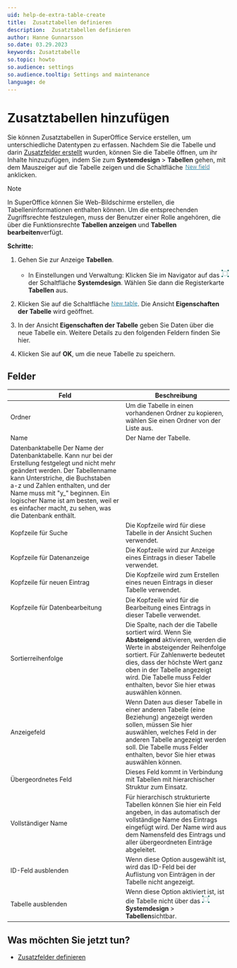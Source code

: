 ```yaml
---
uid: help-de-extra-table-create
title:  Zusatztabellen definieren
description:  Zusatztabellen definieren
author: Hanne Gunnarsson
so.date: 03.29.2023
keywords: Zusatztabelle
so.topic: howto
so.audience: settings
so.audience.tooltip: Settings and maintenance
language: de
---
```


# Zusatztabellen hinzufügen

Sie können Zusatztabellen in SuperOffice Service erstellen, um unterschiedliche Datentypen zu erfassen. Nachdem Sie die Tabelle und darin [Zusatzfelder erstellt][1] wurden, können Sie die Tabelle öffnen, um ihr Inhalte hinzuzufügen, indem Sie zum **Systemdesign** > **Tabellen** gehen, mit dem Mauszeiger auf die Tabelle zeigen und die Schaltfläche ![Symbol][img1] anklicken.

> [!NOTE]
> In SuperOffice können Sie Web-Bildschirme erstellen, die Tabelleninformationen enthalten können. Um die entsprechenden Zugriffsrechte festzulegen, muss der Benutzer einer Rolle angehören, die über die Funktionsrechte **Tabellen anzeigen** und **Tabellen bearbeiten**verfügt.

**Schritte:**

1. Gehen Sie zur Anzeige **Tabellen**.

    * In Einstellungen und Verwaltung: Klicken Sie im Navigator auf das ![Symbol][img3] der Schaltfläche **Systemdesign**. Wählen Sie dann die Registerkarte **Tabellen** aus.

2. Klicken Sie auf die Schaltfläche ![Symbol][img4]. Die Ansicht **Eigenschaften der Tabelle** wird geöffnet.

3. In der Ansicht **Eigenschaften der Tabelle** geben Sie Daten über die neue Tabelle ein. Weitere Details zu den folgenden Feldern finden Sie hier.

4. Klicken Sie auf **OK**, um die neue Tabelle zu speichern.

## Felder

| Feld | Beschreibung |
|---|---|
| Ordner | Um die Tabelle in einen vorhandenen Ordner zu kopieren, wählen Sie einen Ordner von der Liste aus. |
| Name | Der Name der Tabelle. |
| Datenbanktabelle Der Name der Datenbanktabelle. Kann nur bei der Erstellung festgelegt und nicht mehr geändert werden. Der Tabellenname kann Unterstriche, die Buchstaben a-z und Zahlen enthalten, und der Name muss mit "y_" beginnen. Ein logischer Name ist am besten, weil er es einfacher macht, zu sehen, was die Datenbank enthält. |
| Kopfzeile für Suche | Die Kopfzeile wird für diese Tabelle in der Ansicht Suchen verwendet. |
| Kopfzeile für Datenanzeige | Die Kopfzeile wird zur Anzeige eines Eintrags in dieser Tabelle verwendet. |
| Kopfzeile für neuen Eintrag | Die Kopfzeile wird zum Erstellen eines neuen Eintrags in dieser Tabelle verwendet. |
| Kopfzeile für Datenbearbeitung | Die Kopfzeile wird für die Bearbeitung eines Eintrags in dieser Tabelle verwendet. |
| Sortierreihenfolge | Die Spalte, nach der die Tabelle sortiert wird. Wenn Sie **Absteigend** aktivieren, werden die Werte in absteigender Reihenfolge sortiert. Für Zahlenwerte bedeutet dies, dass der höchste Wert ganz oben in der Tabelle angezeigt wird. Die Tabelle muss Felder enthalten, bevor Sie hier etwas auswählen können. |
| Anzeigefeld | Wenn Daten aus dieser Tabelle in einer anderen Tabelle (eine Beziehung) angezeigt werden sollen, müssen Sie hier auswählen, welches Feld in der anderen Tabelle angezeigt werden soll. Die Tabelle muss Felder enthalten, bevor Sie hier etwas auswählen können. |
| Übergeordnetes Feld | Dieses Feld kommt in Verbindung mit Tabellen mit hierarchischer Struktur zum Einsatz. |
| Vollständiger Name |  Für hierarchisch strukturierte Tabellen können Sie hier ein Feld angeben, in das automatisch der vollständige Name des Eintrags eingefügt wird. Der Name wird aus dem Namensfeld des Eintrags und aller übergeordneten Einträge abgeleitet. |
| ID-Feld ausblenden | Wenn diese Option ausgewählt ist, wird das ID-Feld bei der Auflistung von Einträgen in der Tabelle nicht angezeigt. |
| Tabelle ausblenden | Wenn diese Option aktiviert ist, ist die Tabelle nicht über das ![Symbol][img3] **Systemdesign** > **Tabellen**sichtbar. |

## Was möchten Sie jetzt tun?

* [Zusatzfelder definieren][1]

<!-- Referenced links -->
[1]: create-extra-field.md

<!-- Referenced images -->
[img1]: ../../../media/icons/service/new-field.png
[img3]: ../../../../common/icons/nav-admin-systemdesign-active.png
[img4]: ../../../media/icons/service/new-table.png
